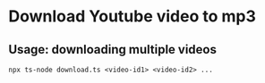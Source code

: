 # Download Youtube video to mp3

## Usage: downloading multiple videos

```
npx ts-node download.ts <video-id1> <video-id2> ...
```